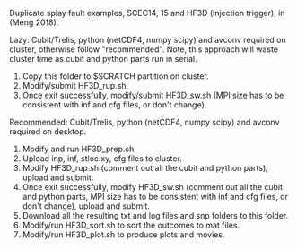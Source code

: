 Duplicate splay fault examples, SCEC14, 15 and HF3D (injection trigger), in (Meng 2018).

Lazy: Cubit/Trelis, python (netCDF4, numpy scipy) and avconv required on cluster, otherwise follow "recommended". Note, this approach will waste cluster time as cubit and python parts run in serial. 
1. Copy this folder to $SCRATCH partition on cluster.
2. Modify/submit HF3D_rup.sh. 
3. Once exit successfully, modify/submit HF3D_sw.sh (MPI size has to be consistent with inf and cfg files, or don't change).

Recommended: Cubit/Trelis, python (netCDF4, numpy scipy) and avconv required on desktop.
1. Modify and run HF3D_prep.sh 
2. Upload inp, inf, stloc.xy, cfg files to cluster.
3. Modify HF3D_rup.sh (comment out all the cubit and python parts), upload and submit.
4. Once exit successfully, modify HF3D_sw.sh (comment out all the cubit and python parts, MPI size has to be consistent with inf and cfg files, or don't change), upload and submit.
5. Download all the resulting txt and log files and snp folders to this folder.
6. Modify/run HF3D_sort.sh to sort the outcomes to mat files.
7. Modify/run HF3D_plot.sh to produce plots and movies.
